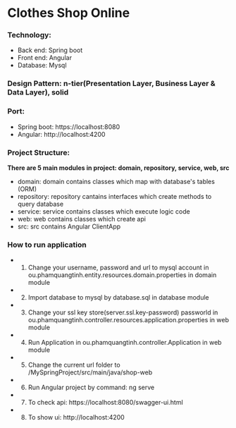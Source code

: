 # Clothes Shop Online

### Technology:
  * Back end: Spring boot
  * Front end: Angular
  * Database: Mysql

### Design Pattern: n-tier(Presentation Layer, Business Layer & Data Layer), solid

### Port:
  * Spring boot: https://localhost:8080
  * Angular: http://localhost:4200

### Project Structure:
  **There are 5 main modules in project: domain, repository, service, web, src**
  * domain: domain contains classes which map with database's tables (ORM)
  * repository: repository cantains interfaces which create methods to query database
  * service: service contains classes which execute logic code
  * web: web contains classes which create api
  * src: src contains Angular ClientApp



### How to run application
  * 1. Change your username, password and url to mysql account in ou.phamquangtinh.entity.resources.domain.properties in domain module
  * 2. Import database to mysql by database.sql in database module
  * 3. Change your ssl key store(server.ssl.key-password) passworld in ou.phamquangtinh.controller.resources.application.properties in web module
  * 4. Run Application in ou.phamquangtinh.controller.Application in web module
  * 5. Change the current url folder to /MySpringProject/src/main/java/shop-web
  * 6. Run Angular project by command: ng serve
  * 7. To check api: https://localhost:8080/swagger-ui.html
  * 8. To show ui: http://localhost:4200
